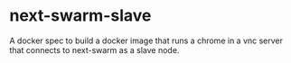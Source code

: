 # next-swarm-slave
A docker spec to build a docker image that runs a chrome in a vnc server that connects to next-swarm as a slave node.

